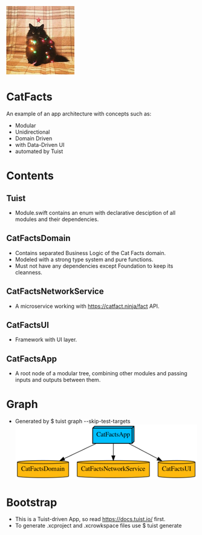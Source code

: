 ![graph](Targets/CatFactsApp/Resources/Media.xcassets/AppIcon.appiconset/180.png)

# CatFacts
An example of an app architecture with concepts such as:
- Modular 
- Unidirectional 
- Domain Driven 
- with Data-Driven UI
- automated by Tuist

# Contents
## Tuist
- Module.swift contains an enum with declarative desciption of all modules and their dependencies.

## CatFactsDomain
- Contains separated Business Logic of the Cat Facts domain.
- Modeled with a strong type system and pure functions.
- Must not have any dependencies except Foundation to keep its cleanness.

## CatFactsNetworkService
- A microservice working with https://catfact.ninja/fact API.

## CatFactsUI
- Framework with UI layer.

## CatFactsApp
- A root node of a modular tree, combining other modules and passing inputs and outputs between them.

# Graph
- Generated by $ tuist graph --skip-test-targets
![graph](graph.png)

# Bootstrap
- This is a Tuist-driven App, so read https://docs.tuist.io/ first.
- To generate .xcproject and .xcrowkspace files use $ tuist generate
